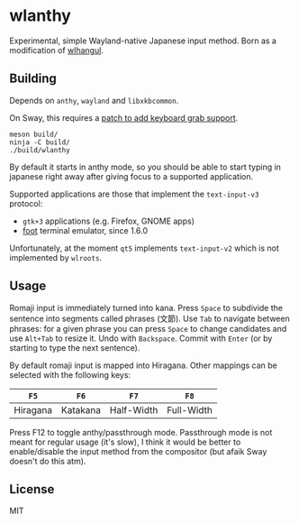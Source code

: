 # wlanthy

Experimental, simple Wayland-native Japanese input method. Born as a
modification of [wlhangul].

## Building

Depends on `anthy`, `wayland` and `libxkbcommon`.

On Sway, this requires a [patch to add keyboard grab
support][sway-keyboard-grab].

    meson build/
    ninja -C build/
    ./build/wlanthy

By default it starts in anthy mode, so you should be able to start typing
in japanese right away after giving focus to a supported application.

Supported applications are those that implement the `text-input-v3` protocol:
* `gtk+3` applications (e.g. Firefox, GNOME apps)
* [foot] terminal emulator, since 1.6.0

Unfortunately, at the moment `qt5` implements `text-input-v2` which is not
implemented by `wlroots`.

## Usage

Romaji input is immediately turned into kana. Press `Space` to subdivide
the sentence into segments called phrases (文節). Use `Tab` to navigate
between phrases: for a given phrase you can press `Space` to change candidates
and use `Alt+Tab` to resize it. Undo with `Backspace`. Commit with `Enter`
(or by starting to type the next sentence).

By default romaji input is mapped into Hiragana. Other mappings can be
selected with the following keys:

| `F5`     | `F6`     | `F7`       | `F8`       |
|----------|----------|------------|------------|
| Hiragana | Katakana | Half-Width | Full-Width |

Press F12 to toggle anthy/passthrough mode. Passthrough mode is not meant
for regular usage (it's slow), I think it would be better to enable/disable
the input method from the compositor (but afaik Sway doesn't do this atm).

## License

MIT

[wlhangul]: https://github.com/emersion/wlhangul
[sway-keyboard-grab]: https://github.com/swaywm/sway/pull/4932
[foot]: https://codeberg.org/dnkl/foot
